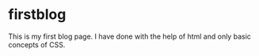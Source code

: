 # firstblog
This is my first blog page. I have done with the help of html and only basic concepts of CSS.
